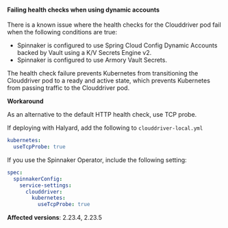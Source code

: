 #### Failing health checks when using dynamic accounts 
<!-- BOB-30122 -->

There is a known issue where the health checks for the Clouddriver pod fail when the following conditions are true:

* Spinnaker is configured to use Spring Cloud Config Dynamic Accounts backed by Vault using a K/V Secrets Engine v2.
* Spinnaker is configured to use Armory Vault Secrets.

The health check failure prevents Kubernetes from transitioning the Clouddriver pod to a ready and active state, which prevents Kubernetes from passing traffic to the Clouddriver pod.

**Workaround**

As an alternative to the default HTTP health check, use TCP probe. 

If deploying with Halyard, add the following to `clouddriver-local.yml`

```yaml
kubernetes:
  useTcpProbe: true
```

If you use the Spinnaker Operator, include the following setting:

```yaml
spec:
  spinnakerConfig:
    service-settings:
      clouddriver:
        kubernetes:
          useTcpProbe: true
```

**Affected versions**: 2.23.4, 2.23.5
